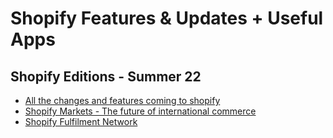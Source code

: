 
# Shopify Features & Updates + Useful Apps

## Shopify Editions - Summer 22
-   [All the changes and features coming to shopify](https://www.shopify.com.au/editions/summer2022#audiences)
-   [Shopify Markets - The future of international commerce](https://www.shopify.com/markets)
-   [Shopify Fulfilment Network](https://www.shopify.com/fulfillment)
